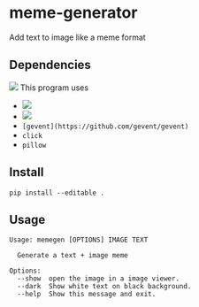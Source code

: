 # meme-generator
Add text to image like a meme format

## Dependencies
![](https://img.shields.io/hackage-deps/v/lens.svg)
This program uses
  * ![](https://img.shields.io/pypi/pyversions/Django.svg)
  * ![](http://flask.pocoo.org/static/badges/flask-project-s.png)
  * `[gevent](https://github.com/gevent/gevent)`
  * `click`
  * `pillow`

## Install

`pip install --editable .`

## Usage

```
Usage: memegen [OPTIONS] IMAGE TEXT

  Generate a text + image meme

Options:
  --show  open the image in a image viewer.
  --dark  Show white text on black background.
  --help  Show this message and exit.
```
